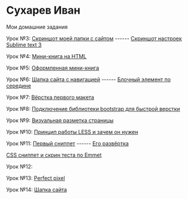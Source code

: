 # Сухарев Иван
Мои домашние задания 


Урок №3: [Скриншот моей папки с сайтом](https://fs.getcourse.ru/fileservice/file/download/a/12250/sc/133/h/6f303740c0142b46f0abf9066f64a7cc.png ) ------
[Скриншот настроек Sublime text 3](https://fs.getcourse.ru/fileservice/file/download/a/12250/sc/299/h/5f1d3417bf23e98507dae3d9b8acc88b.png)


Урок №4: [Мини-книга на HTML](https://codepen.io/tsar_sukhar/pen/rrPGwy) 


Урок №5: [Оформленная мини-книга](https://codepen.io/tsar_sukhar/pen/rrPGwy) 


Урок №6: [Шапка сайта с навигацией](https://codepen.io/tsar_sukhar/pen/GBLQqy) ------ [Блочный элемент по середине](https://codepen.io/tsar_sukhar/pen/ejoVjJ)


Урок №7: [Вёрстка первого макета](https://ivsukharev.github.io/lesson_7)


Урок №8: [Подключение библиотеки bootstrap для быстрой верстки](https://ivsukharev.github.io/lesson_8)


Урок №9: [Визуальная разметка страницы](https://ivsukharev.github.io/lesson_9)


Урок №10: [Принцип работы LESS и зачем он нужен](https://fs.getcourse.ru/fileservice/file/download/a/12250/sc/257/h/f2c7b9916262ff8bf3bb4556cd595ba6.css "Описание")


Урок №11: [Первый сниппет](https://54901.selcdn.ru/data/files/12250/325/37b3e95f27d40dbca43a6b61cf9baa32.png?temp_url_sig=1ef0332c1712c75be5ee64c207490a56fe38315b&temp_url_expires=1540919891) ------ [Его развёртка](https://54901.selcdn.ru/data/files/12250/301/7474db4e4e8d953f7eaeda221478ae3d.png?temp_url_sig=ccb1cb063457c2950f5e86ec315e5daad587286e&temp_url_expires=1540919958)

[CSS сниппет и скрин теста по Emmet](https://ivsukharev.github.io/lesson_11)

Урок №12: [](адрес "Описание")

Урок №13: [Perfect pixel](https://ivsukharev.github.io/lesson_13/index.html)

Урок №14: [Шапка сайта](https://ivsukharev.github.io/lesson_14/index.html)
